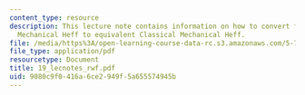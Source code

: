 ```yaml
---
content_type: resource
description: This lecture note contains information on how to convert from Quantum
  Mechanical Heff to equivalent Classical Mechanical Heff.
file: /media/https%3A/open-learning-course-data-rc.s3.amazonaws.com/5-74-introductory-quantum-mechanics-ii-spring-2004/9080c9f0416a6ce2949f5a655574945b_19_lecnotes_rwf.pdf
file_type: application/pdf
resourcetype: Document
title: 19_lecnotes_rwf.pdf
uid: 9080c9f0-416a-6ce2-949f-5a655574945b
---
```


